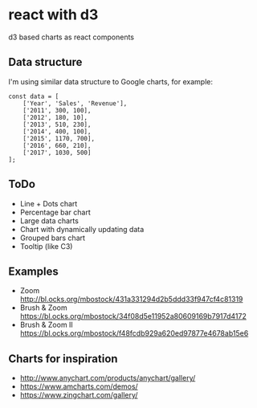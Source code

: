 # react with d3

d3 based charts as react components

## Data structure

I'm using similar data structure to Google charts, for example:
```
const data = [
    ['Year', 'Sales', 'Revenue'],
    ['2011', 300, 100],
    ['2012', 180, 10],
    ['2013', 510, 230],
    ['2014', 400, 100],
    ['2015', 1170, 700],
    ['2016', 660, 210],
    ['2017', 1030, 500]
];
```

## ToDo

* Line + Dots chart
* Percentage bar chart
* Large data charts
* Chart with dynamically updating data
* Grouped bars chart
* Tooltip (like C3)

## Examples

* Zoom
  http://bl.ocks.org/mbostock/431a331294d2b5ddd33f947cf4c81319
* Brush & Zoom
  https://bl.ocks.org/mbostock/34f08d5e11952a80609169b7917d4172
* Brush & Zoom II
  https://bl.ocks.org/mbostock/f48fcdb929a620ed97877e4678ab15e6



## Charts for inspiration

* http://www.anychart.com/products/anychart/gallery/
* https://www.amcharts.com/demos/
* https://www.zingchart.com/gallery/
